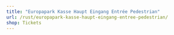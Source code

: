 ```yaml
---
title: "Europapark Kasse Haupt Eingang Entrée Pedestrian"
url: /rust/europapark-kasse-haupt-eingang-entree-pedestrian/
shop: Tickets
---
```

